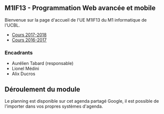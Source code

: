 ## M1IF13 - Programmation Web avancée et mobile

Bienvenue sur la page d'accueil de l'UE M1IF13 du M1 informatique de l'UCBL.


- [Cours 2017-2018](2018)
- [Cours 2016-2017](http://liris.cnrs.fr/lionel.medini/enseignement/M1IF13/)

### Encadrants

- Aurélien Tabard (responsable)
- Lionel Médini
- Alix Ducros

## Déroulement du module
Le planning est disponible sur cet agenda partagé Google, il est possible de l'importer dans vos propres systèmes d'agenda.
